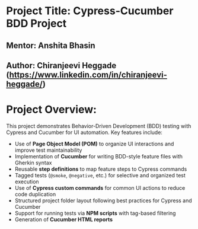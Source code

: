 # Project Title: Cypress-Cucumber BDD Project

## Mentor: Anshita Bhasin

## Author: Chiranjeevi Heggade (https://www.linkedin.com/in/chiranjeevi-heggade/)

# Project Overview: 

This project demonstrates Behavior-Driven Development (BDD) testing with Cypress and Cucumber for UI automation. Key features include:

- Use of **Page Object Model (POM)** to organize UI interactions and improve test maintainability
- Implementation of **Cucumber** for writing BDD-style feature files with Gherkin syntax
- Reusable **step definitions** to map feature steps to Cypress commands
- Tagged tests (`@smoke`, `@negative`, etc.) for selective and organized test execution
- Use of **Cypress custom commands** for common UI actions to reduce code duplication
- Structured project folder layout following best practices for Cypress and Cucumber
- Support for running tests via **NPM scripts** with tag-based filtering
- Generation of **Cucumber HTML reports**

